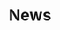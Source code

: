 ---
title: News
layout: collection
permalink: /news/
collection: news
entries_layout: grid  # or 'list' if you prefer
classes: wide
---